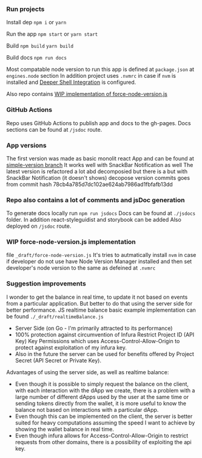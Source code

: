 ### Run projects
Install dep
`npm i`
or 
`yarn`

Run the app
`npm start`
or
`yarn start`

Build
`npm build`
`yarn build`

Build docs
`npm run docs`

Most compatable node version to run this app is defined at `package.json` at `engines.node` section
In addition project uses `.nvmrc` in case if `nvm` is installed and [Deeper Shell Integration](https://github.com/nvm-sh/nvm?tab=readme-ov-file#deeper-shell-integration) is configured.

Also repo contains [WIP implementation of force-node-version.js](wip-force-node-version.js-implementation)

### GitHub Actions
Repo uses GitHub Actions to publish app and docs to the gh-pages.
Docs sections can be found at `/jsdoc` route.

### App versions
The first version was made as basic monolit react App 
and can be found at [simple-version branch](https://github.com/shapkarin/jsweb3/tree/simple-version)
It works well with SnackBar Notification as well
The latest version is refactored a lot abd decomposied but there is a but with SnackBar Notification (it doesn't shows)
decopose version commits goes from commit hash 78cb4a785d7dc102ae624ab7986ad1fbfafb13dd

### Repo also contains a lot of comments and jsDoc generation
To generate docs locally run `npm run jsdocs`
Docs can be found at `./jsdocs` folder.
In addition react-styleguidist and storybook can be added 
Also deployed on `/jsdoc` route.

### WIP force-node-version.js implementation
file `_draft/force-node-version.js`
It's tries to autmatically install `nvm` in case if developer do not use have Node Version Manager installed
and then set developer's node version to the same as defeined at `.nvmrc`

### Suggestion improvements
I wonder to get the balance in real time, to update it not based on events from a particular application.
But better to do that using the server side for better performance.
JS realtime balance basic example implementation can be found `./_draft/realtimeBalance.js`

- Server Side (on Go - I'm primarily attracted to its performance) 
- 100% protection against circumvention of Infura Restrict Project ID (API Key) Key Permissions which uses Access-Control-Allow-Origin to protect against exploitation of my infura key.
- Also in the future the server can be used for benefits offered by Project Secret (API Secret or Private Key).

Advantages of using the server side, as well as realtime balance:
- Even though it is possible to simply request the balance on the client, with each interaction with the dApp we create, there is a problem with a large number of different dApps used by the user at the same time or sending tokens directly from the wallet, it is more useful to know the balance not based on interactions with a particular dApp. 
- Even though this can be implemented on the client, the server is better suited for heavy computations assuming the speed I want to achieve by showing the wallet balance in real time. 
- Even though infura allows for Access-Control-Allow-Origin to restrict requests from other domains, there is a possibility of exploiting the api key.
